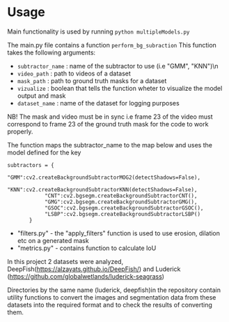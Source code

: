 # Usage
Main functionality is used by running `python multipleModels.py`

The main.py file contains a function `perform_bg_subraction`
This function takes the following arguments:

   * `subtractor_name` : name of the subtractor to use (i.e "GMM", "KNN")\n
   * `video_path`      : path to videos of a dataset
   * `mask_path`        : path to ground truth masks for a dataset 
  *  `vizualize`        : boolean that tells the function wheter to visualize the model output and mask
   * `dataset_name`    : name of the dataset for logging purposes

NB! The mask and video must be in sync i.e frame 23 of the video must correspond to frame 23 of the ground truth mask for the code to work properly. 

The function maps the subtractor_name to the map below and uses the model defined for the key
 ```
 subtractors = {
             "GMM":cv2.createBackgroundSubtractorMOG2(detectShadows=False),
             "KNN":cv2.createBackgroundSubtractorKNN(detectShadows=False),
             "CNT":cv2.bgsegm.createBackgroundSubtractorCNT(),
             "GMG":cv2.bgsegm.createBackgroundSubtractorGMG(),
             "GSOC":cv2.bgsegm.createBackgroundSubtractorGSOC(),
             "LSBP":cv2.bgsegm.createBackgroundSubtractorLSBP()
        }
 ```

* "filters.py" - the "apply_filters" function is used to use erosion, dilation etc on a generated mask
* "metrics.py" - contains function to calculate IoU


In this project 2 datasets were analyzed, DeepFish(https://alzayats.github.io/DeepFish/) and Luderick (https://github.com/globalwetlands/luderick-seagrass)

Directories by the same name (luderick, deepfish)in the repository contain utility functions to convert the images and segmentation data from these datasets into the required format and to check the results of converting them. 

